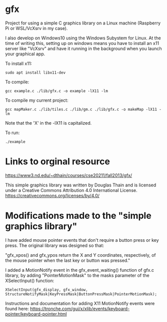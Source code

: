 # gfx
Project for using a simple C graphics library on a Linux machine (Raspberry Pi or WSL/VcXsrv in my case).

I also develop on Windows10 using the Windows Subystem for Linux. At the time of writing this, setting up on windows means you have to install an x11 server like "VcXsrv" and have it running in the background when you launch your graphical app.

To install x11:
```
sudo apt install libx11-dev
```

To compile:
```
gcc example.c ./lib/gfx.c -o example -lX11 -lm
```
To compile my current project:
```
gcc mapMaker.c ./lib/tiles.c ./lib/gm.c ./lib/gfx.c -o makeMap -lX11 -lm
```
Note that the 'X' in the -lX11 is capitalized.

To run:
```
./example
```

# Links to orginal resource

https://www3.nd.edu/~dthain/courses/cse20211/fall2013/gfx/

This simple graphics library was written by Douglas Thain and is licensed under a Creative Commons Attribution 4.0 International License.  https://creativecommons.org/licenses/by/4.0/

# Modifications made to the "simple graphics library"

I have added mouse pointer events that don't require a button press or key press.
The original library was designed so that:

"gfx_xpos() and gfx_ypos return the X and Y coordinates, respectively, of the mouse pointer when the last key or button was pressed."

I added a MotionNotify event in the gfx_event_waiting() function of gfx.c library, by adding "PointerMotionMask" to the masks parameter of the XSelectInput() function:
```
XSelectInput(gfx_display, gfx_window, StructureNotifyMask|KeyPressMask|ButtonPressMask|PointerMotionMask);
```
 Instructions and documentation for adding X11 MotionNotify events were found here: https://tronche.com/gui/x/xlib/events/keyboard-pointer/keyboard-pointer.html
 
